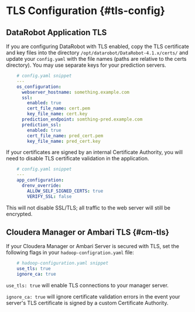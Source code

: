 # TLS Configuration {#tls-config}

## DataRobot Application TLS

If you are configuring DataRobot with TLS enabled, copy the TLS certificate and key files into the directory `/opt/datarobot/DataRobot-4.1.x/certs/` and update your `config.yaml` with the file names (paths are relative to the certs directory).
You may use separate keys for your prediction servers.

```yaml
    # config.yaml snippet
    ---
    os_configuration:
      webserver_hostname: something.example.com
      ssl:
        enabled: true
        cert_file_name: cert.pem
        key_file_name: cert.key
      prediction_endpoint: somthing-pred.example.com
      prediction_ssl:
        enabled: true
        cert_file_name: pred_cert.pem
        key_file_name: pred_cert.key
``` 

If your certificates are signed by an internal Certificate Authority, you will need to disable TLS certificate validation in the application.
```yaml
    # config.yaml snippet
    ---
    app_configuration:
      drenv_override:
        ALLOW_SELF_SIGNED_CERTS: true
        VERIFY_SSL: false
```
This will not disable SSL/TLS; all traffic to the web server will still be encrypted.

## Cloudera Manager or Ambari TLS {#cm-tls}

If your Cloudera Manager or Ambari Server is secured with TLS, set the following flags in your `hadoop-configration.yaml` file:

```yaml
    # hadoop-configuration.yaml snippet
    use_tls: true
    ignore_ca: true
```

`use_tls: true` will enable TLS connections to your manager server.

`ignore_ca: true` will ignore certificate validation errors in the event your server's TLS certificate is signed by a custom Certificate Authority.
